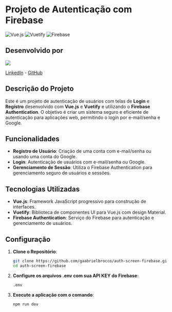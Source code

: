 # Projeto de Autenticação com Firebase

![Vue.js](https://img.shields.io/badge/Vue.js-4FC08D?style=for-the-badge&logo=vue.js&logoColor=white)
![Vuetify](https://img.shields.io/badge/Vuetify-1867C0?style=for-the-badge&logo=vuetify&logoColor=white)
![Firebase](https://img.shields.io/badge/Firebase-FFCA28?style=for-the-badge&logo=firebase&logoColor=white)

## Desenvolvido por

![](https://img.shields.io/badge/Gabriel%20Brocco%20de%20Oliveira-FF5733?style=for-the-badge)
 
[LinkedIn](https://linkedin.com/in/gabrielbrocco) - 
[GitHub](https://github.com/gaabrielbrocco)

##

## Descrição do Projeto

Este é um projeto de autenticação de usuários com telas de **Login** e **Registro** desenvolvido com **Vue.js** e **Vuetify** e utilizando o **Firebase Authentication**. O objetivo é criar um sistema seguro e eficiente de autenticação para aplicações web, permitindo o login por e-mail/senha e Google.

## Funcionalidades

- **Registro de Usuário**: Criação de uma conta com e-mail/senha ou usando uma conta do Google.
- **Login**: Autenticação de usuários com e-mail/senha ou Google.
- **Gerenciamento de Sessão**: Utiliza o Firebase Authentication para gerenciamento seguro de usuários e sessões.

## Tecnologias Utilizadas

- **Vue.js**: Framework JavaScript progressivo para construção de interfaces.
- **Vuetify**: Biblioteca de componentes UI para Vue.js com design Material.
- **Firebase Authentication**: Serviço do Firebase para autenticação e gerenciamento de usuários.

## Configuração

1. **Clone o Repositório**:
   ```bash
   git clone https://github.com/gaabrielbrocco/auth-screen-firebase.git
   cd auth-screen-firebase

2. **Configure os arquivos .env com sua API KEY do Firebase**:
   ```bash
   .env

3. **Execute a aplicação com o comando**:
   ```bash
   npm run dev
